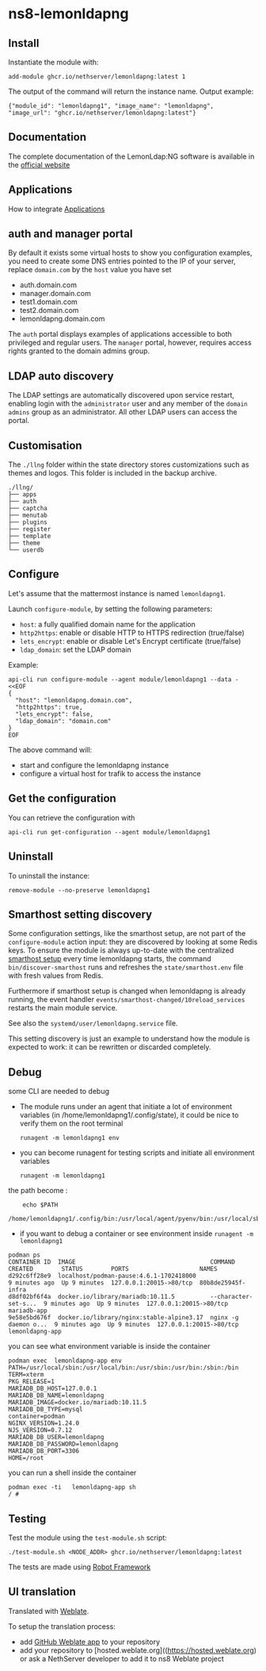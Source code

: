 # ns8-lemonldapng

## Install

Instantiate the module with:

    add-module ghcr.io/nethserver/lemonldapng:latest 1

The output of the command will return the instance name.
Output example:

    {"module_id": "lemonldapng1", "image_name": "lemonldapng", "image_url": "ghcr.io/nethserver/lemonldapng:latest"}

## Documentation

The complete documentation of the LemonLdap:NG software is available in the [official website](https://lemonldap-ng.org/documentation/latest/)

## Applications

How to integrate [Applications](https://lemonldap-ng.org/documentation/latest/applications.html)

## auth and manager portal

By default it exists some virtual hosts to show you configuration examples, you need to create some DNS entries pointed to the IP of your server, replace `domain.com` by the `host` value you have set

- auth.domain.com
- manager.domain.com
- test1.domain.com
- test2.domain.com
- lemonldapng.domain.com

The `auth` portal displays examples of applications accessible to both privileged and regular users. The `manager` portal, however, requires access rights granted to the domain admins group.

## LDAP auto discovery

The LDAP settings are automatically discovered upon service restart, enabling login with the `administrator` user and any member of the `domain admins` group as an administrator. All other LDAP users can access the portal.

## Customisation

The `./llng` folder within the state directory stores customizations such as themes and logos. This folder is included in the backup archive.

```
./llng/
├── apps
├── auth
├── captcha
├── menutab
├── plugins
├── register
├── template
├── theme
└── userdb
```

## Configure

Let's assume that the mattermost instance is named `lemonldapng1`.

Launch `configure-module`, by setting the following parameters:
- `host`: a fully qualified domain name for the application
- `http2https`: enable or disable HTTP to HTTPS redirection (true/false)
- `lets_encrypt`: enable or disable Let's Encrypt certificate (true/false)
- `ldap_domain`: set the LDAP domain


Example:

```
api-cli run configure-module --agent module/lemonldapng1 --data - <<EOF
{
  "host": "lemonldapng.domain.com",
  "http2https": true,
  "lets_encrypt": false,
  "ldap_domain": "domain.com"
}
EOF
```

The above command will:
- start and configure the lemonldapng instance
- configure a virtual host for trafik to access the instance

## Get the configuration
You can retrieve the configuration with

```
api-cli run get-configuration --agent module/lemonldapng1
```

## Uninstall

To uninstall the instance:

    remove-module --no-preserve lemonldapng1

## Smarthost setting discovery

Some configuration settings, like the smarthost setup, are not part of the
`configure-module` action input: they are discovered by looking at some
Redis keys.  To ensure the module is always up-to-date with the
centralized [smarthost
setup](https://nethserver.github.io/ns8-core/core/smarthost/) every time
lemonldapng starts, the command `bin/discover-smarthost` runs and refreshes
the `state/smarthost.env` file with fresh values from Redis.

Furthermore if smarthost setup is changed when lemonldapng is already
running, the event handler `events/smarthost-changed/10reload_services`
restarts the main module service.

See also the `systemd/user/lemonldapng.service` file.

This setting discovery is just an example to understand how the module is
expected to work: it can be rewritten or discarded completely.

## Debug

some CLI are needed to debug

- The module runs under an agent that initiate a lot of environment variables (in /home/lemonldapng1/.config/state), it could be nice to verify them
on the root terminal

    `runagent -m lemonldapng1 env`

- you can become runagent for testing scripts and initiate all environment variables
  
    `runagent -m lemonldapng1`

 the path become : 
```
    echo $PATH
    /home/lemonldapng1/.config/bin:/usr/local/agent/pyenv/bin:/usr/local/sbin:/usr/local/bin:/usr/sbin:/usr/bin:/usr/
```

- if you want to debug a container or see environment inside
 `runagent -m lemonldapng1`
 ```
podman ps
CONTAINER ID  IMAGE                                      COMMAND               CREATED        STATUS        PORTS                    NAMES
d292c6ff28e9  localhost/podman-pause:4.6.1-1702418000                          9 minutes ago  Up 9 minutes  127.0.0.1:20015->80/tcp  80b8de25945f-infra
d8df02bf6f4a  docker.io/library/mariadb:10.11.5          --character-set-s...  9 minutes ago  Up 9 minutes  127.0.0.1:20015->80/tcp  mariadb-app
9e58e5bd676f  docker.io/library/nginx:stable-alpine3.17  nginx -g daemon o...  9 minutes ago  Up 9 minutes  127.0.0.1:20015->80/tcp  lemonldapng-app
```

you can see what environment variable is inside the container
```
podman exec  lemonldapng-app env
PATH=/usr/local/sbin:/usr/local/bin:/usr/sbin:/usr/bin:/sbin:/bin
TERM=xterm
PKG_RELEASE=1
MARIADB_DB_HOST=127.0.0.1
MARIADB_DB_NAME=lemonldapng
MARIADB_IMAGE=docker.io/mariadb:10.11.5
MARIADB_DB_TYPE=mysql
container=podman
NGINX_VERSION=1.24.0
NJS_VERSION=0.7.12
MARIADB_DB_USER=lemonldapng
MARIADB_DB_PASSWORD=lemonldapng
MARIADB_DB_PORT=3306
HOME=/root
```

you can run a shell inside the container

```
podman exec -ti   lemonldapng-app sh
/ # 
```
## Testing

Test the module using the `test-module.sh` script:


    ./test-module.sh <NODE_ADDR> ghcr.io/nethserver/lemonldapng:latest

The tests are made using [Robot Framework](https://robotframework.org/)

## UI translation

Translated with [Weblate](https://hosted.weblate.org/projects/ns8/).

To setup the translation process:

- add [GitHub Weblate app](https://docs.weblate.org/en/latest/admin/continuous.html#github-setup) to your repository
- add your repository to [hosted.weblate.org]((https://hosted.weblate.org) or ask a NethServer developer to add it to ns8 Weblate project
